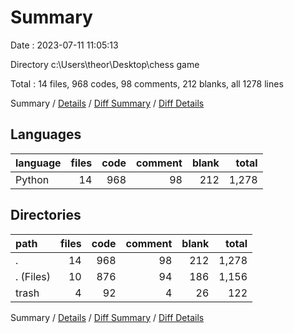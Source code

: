 # Summary

Date : 2023-07-11 11:05:13

Directory c:\\Users\\theor\\Desktop\\chess game

Total : 14 files,  968 codes, 98 comments, 212 blanks, all 1278 lines

Summary / [Details](details.md) / [Diff Summary](diff.md) / [Diff Details](diff-details.md)

## Languages
| language | files | code | comment | blank | total |
| :--- | ---: | ---: | ---: | ---: | ---: |
| Python | 14 | 968 | 98 | 212 | 1,278 |

## Directories
| path | files | code | comment | blank | total |
| :--- | ---: | ---: | ---: | ---: | ---: |
| . | 14 | 968 | 98 | 212 | 1,278 |
| . (Files) | 10 | 876 | 94 | 186 | 1,156 |
| trash | 4 | 92 | 4 | 26 | 122 |

Summary / [Details](details.md) / [Diff Summary](diff.md) / [Diff Details](diff-details.md)